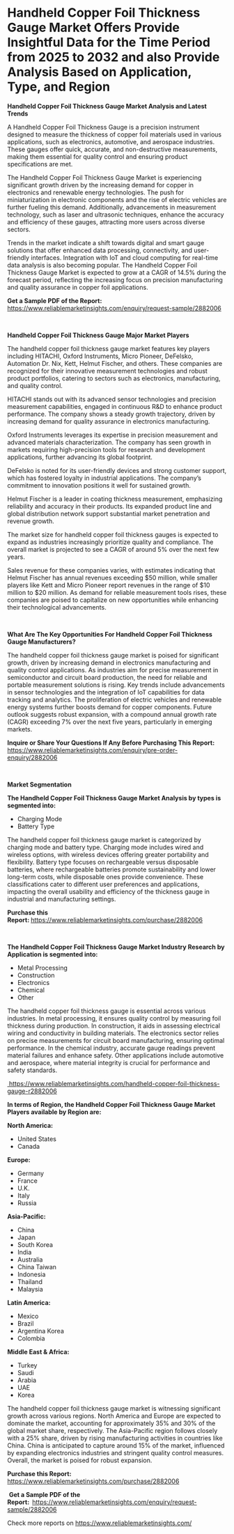 <p><h1>Handheld Copper Foil Thickness Gauge Market Offers Provide Insightful Data for the Time Period from 2025 to 2032 and also Provide Analysis Based on Application, Type, and Region</h1></p><p><strong>Handheld Copper Foil Thickness Gauge Market Analysis and Latest Trends</strong></p>
<p><p>A Handheld Copper Foil Thickness Gauge is a precision instrument designed to measure the thickness of copper foil materials used in various applications, such as electronics, automotive, and aerospace industries. These gauges offer quick, accurate, and non-destructive measurements, making them essential for quality control and ensuring product specifications are met.</p><p>The Handheld Copper Foil Thickness Gauge Market is experiencing significant growth driven by the increasing demand for copper in electronics and renewable energy technologies. The push for miniaturization in electronic components and the rise of electric vehicles are further fueling this demand. Additionally, advancements in measurement technology, such as laser and ultrasonic techniques, enhance the accuracy and efficiency of these gauges, attracting more users across diverse sectors.</p><p>Trends in the market indicate a shift towards digital and smart gauge solutions that offer enhanced data processing, connectivity, and user-friendly interfaces. Integration with IoT and cloud computing for real-time data analysis is also becoming popular. The Handheld Copper Foil Thickness Gauge Market is expected to grow at a CAGR of 14.5% during the forecast period, reflecting the increasing focus on precision manufacturing and quality assurance in copper foil applications.</p></p>
<p><strong>Get a Sample PDF of the Report:&nbsp;</strong> <a href="https://www.reliablemarketinsights.com/enquiry/request-sample/2882006?utm_campaign=2252&utm_medium=2&utm_source=Github&utm_content=ia&utm_term=12032025&utm_id=handheld-copper-foil-thickness-gauge">https://www.reliablemarketinsights.com/enquiry/request-sample/2882006</a></p>
<p>&nbsp;</p>
<p><strong>Handheld Copper Foil Thickness Gauge Major Market Players</strong></p>
<p><p>The handheld copper foil thickness gauge market features key players including HITACHI, Oxford Instruments, Micro Pioneer, DeFelsko, Automation Dr. Nix, Kett, Helmut Fischer, and others. These companies are recognized for their innovative measurement technologies and robust product portfolios, catering to sectors such as electronics, manufacturing, and quality control.</p><p>HITACHI stands out with its advanced sensor technologies and precision measurement capabilities, engaged in continuous R&D to enhance product performance. The company shows a steady growth trajectory, driven by increasing demand for quality assurance in electronics manufacturing.</p><p>Oxford Instruments leverages its expertise in precision measurement and advanced materials characterization. The company has seen growth in markets requiring high-precision tools for research and development applications, further advancing its global footprint.</p><p>DeFelsko is noted for its user-friendly devices and strong customer support, which has fostered loyalty in industrial applications. The company’s commitment to innovation positions it well for sustained growth. </p><p>Helmut Fischer is a leader in coating thickness measurement, emphasizing reliability and accuracy in their products. Its expanded product line and global distribution network support substantial market penetration and revenue growth.</p><p>The market size for handheld copper foil thickness gauges is expected to expand as industries increasingly prioritize quality and compliance. The overall market is projected to see a CAGR of around 5% over the next few years.</p><p>Sales revenue for these companies varies, with estimates indicating that Helmut Fischer has annual revenues exceeding $50 million, while smaller players like Kett and Micro Pioneer report revenues in the range of $10 million to $20 million. As demand for reliable measurement tools rises, these companies are poised to capitalize on new opportunities while enhancing their technological advancements.</p></p>
<p>&nbsp;</p>
<p><strong>What Are The Key Opportunities For Handheld Copper Foil Thickness Gauge Manufacturers?</strong></p>
<p><p>The handheld copper foil thickness gauge market is poised for significant growth, driven by increasing demand in electronics manufacturing and quality control applications. As industries aim for precise measurement in semiconductor and circuit board production, the need for reliable and portable measurement solutions is rising. Key trends include advancements in sensor technologies and the integration of IoT capabilities for data tracking and analytics. The proliferation of electric vehicles and renewable energy systems further boosts demand for copper components. Future outlook suggests robust expansion, with a compound annual growth rate (CAGR) exceeding 7% over the next five years, particularly in emerging markets.</p></p>
<p><strong>Inquire or Share Your Questions If Any Before Purchasing This Report:</strong> <a href="https://www.reliablemarketinsights.com/enquiry/pre-order-enquiry/2882006?utm_campaign=2252&utm_medium=2&utm_source=Github&utm_content=ia&utm_term=12032025&utm_id=handheld-copper-foil-thickness-gauge">https://www.reliablemarketinsights.com/enquiry/pre-order-enquiry/2882006</a></p>
<p>&nbsp;</p>
<p><strong>Market Segmentation</strong></p>
<p><strong>The Handheld Copper Foil Thickness Gauge Market Analysis by types is segmented into:</strong></p>
<p><ul><li> Charging Mode</li><li>Battery Type </li></ul></p>
<p><p>The handheld copper foil thickness gauge market is categorized by charging mode and battery type. Charging mode includes wired and wireless options, with wireless devices offering greater portability and flexibility. Battery type focuses on rechargeable versus disposable batteries, where rechargeable batteries promote sustainability and lower long-term costs, while disposable ones provide convenience. These classifications cater to different user preferences and applications, impacting the overall usability and efficiency of the thickness gauge in industrial and manufacturing settings.</p></p>
<p><strong>Purchase this Report:&nbsp;</strong><a href="https://www.reliablemarketinsights.com/purchase/2882006?utm_campaign=2252&utm_medium=2&utm_source=Github&utm_content=ia&utm_term=12032025&utm_id=handheld-copper-foil-thickness-gauge">https://www.reliablemarketinsights.com/purchase/2882006</a></p>
<p>&nbsp;</p>
<p><strong>The Handheld Copper Foil Thickness Gauge Market Industry Research by Application is segmented into:</strong></p>
<p><ul><li> Metal Processing</li><li>Construction</li><li>Electronics</li><li>Chemical</li><li>Other </li></ul></p>
<p><p>The handheld copper foil thickness gauge is essential across various industries. In metal processing, it ensures quality control by measuring foil thickness during production. In construction, it aids in assessing electrical wiring and conductivity in building materials. The electronics sector relies on precise measurements for circuit board manufacturing, ensuring optimal performance. In the chemical industry, accurate gauge readings prevent material failures and enhance safety. Other applications include automotive and aerospace, where material integrity is crucial for performance and safety standards.</p></p>
<p><a href="https://www.reliablemarketinsights.com/handheld-copper-foil-thickness-gauge-r2882006?utm_campaign=2252&utm_medium=2&utm_source=Github&utm_content=ia&utm_term=12032025&utm_id=handheld-copper-foil-thickness-gauge">&nbsp;https://www.reliablemarketinsights.com/handheld-copper-foil-thickness-gauge-r2882006</a></p>
<p><strong>In terms of Region, the Handheld Copper Foil Thickness Gauge Market Players available by Region are:</strong></p>
<p>
    <p> <strong> North America: </strong>
        <ul>
            <li>United States</li>
            <li>Canada</li>
        </ul>
        </p> 
    <p> <strong> Europe: </strong>
        <ul>
            <li>Germany</li>
            <li>France</li>
            <li>U.K.</li>
            <li>Italy</li>
            <li>Russia</li>
        </ul>
        </p> 
    <p> <strong> Asia-Pacific: </strong>
        <ul>
            <li>China</li>
            <li>Japan</li>
            <li>South Korea</li>
            <li>India</li>
            <li>Australia</li>
            <li>China Taiwan</li>
            <li>Indonesia</li>
            <li>Thailand</li>
            <li>Malaysia</li>
        </ul>
        </p> 
    <p> <strong> Latin America: </strong>
        <ul>
            <li>Mexico</li>
            <li>Brazil</li>
            <li>Argentina Korea</li>
            <li>Colombia</li>
        </ul>
        </p> 
    <p> <strong> Middle East & Africa: </strong>
        <ul>
            <li>Turkey</li>
            <li>Saudi</li>
            <li>Arabia</li>
            <li>UAE</li>
            <li>Korea</li>
        </ul>
    </p>
    </p>
<p><p>The handheld copper foil thickness gauge market is witnessing significant growth across various regions. North America and Europe are expected to dominate the market, accounting for approximately 35% and 30% of the global market share, respectively. The Asia-Pacific region follows closely with a 25% share, driven by rising manufacturing activities in countries like China. China is anticipated to capture around 15% of the market, influenced by expanding electronics industries and stringent quality control measures. Overall, the market is poised for robust expansion.</p></p>
<p><strong>Purchase this Report: </strong><a href="https://www.reliablemarketinsights.com/purchase/2882006?utm_campaign=2252&utm_medium=2&utm_source=Github&utm_content=ia&utm_term=12032025&utm_id=handheld-copper-foil-thickness-gauge">https://www.reliablemarketinsights.com/purchase/2882006</a></p>
<p>&nbsp;<strong>Get a Sample PDF of the Report:&nbsp;&nbsp;</strong><a href="https://www.reliablemarketinsights.com/enquiry/request-sample/2882006?utm_campaign=2252&utm_medium=2&utm_source=Github&utm_content=ia&utm_term=12032025&utm_id=handheld-copper-foil-thickness-gauge">https://www.reliablemarketinsights.com/enquiry/request-sample/2882006</a></p>
<p><strong></strong></p>
<p>Check more reports on <a href="https://www.reliablemarketinsights.com/?utm_campaign=2252&utm_medium=2&utm_source=Github&utm_content=ia&utm_term=12032025&utm_id=handheld-copper-foil-thickness-gauge">https://www.reliablemarketinsights.com/</a></p>
